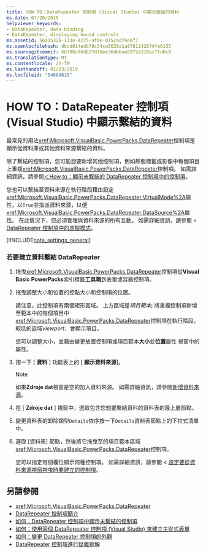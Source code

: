 ```yaml
---
title: HOW TO：DataRepeater 控制項 (Visual Studio) 中顯示繫結的資料
ms.date: 07/20/2015
helpviewer_keywords:
- DataRepeater, data-binding
- DataRepeater, displaying bound controls
ms.assetid: 56a15326-1334-4275-af4e-075cad79e6f7
ms.openlocfilehash: dbcd814edb78c54ce5629a1a8761142674fe6135
ms.sourcegitcommit: 6b308cf6d627d78ee36dbbae8972a310ac7fd6c8
ms.translationtype: MT
ms.contentlocale: zh-TW
ms.lasthandoff: 01/23/2019
ms.locfileid: "54684615"
---
```

# <a name="how-to-display-bound-data-in-a-datarepeater-control-visual-studio"></a>HOW TO：DataRepeater 控制項 (Visual Studio) 中顯示繫結的資料
最常見的用法<xref:Microsoft.VisualBasic.PowerPacks.DataRepeater>控制項是顯示從資料庫或其他資料來源繫結的資料。  
  
 除了繫結的控制項，您可能想要新增其他控制項，例如靜態標籤或影像中每個項目上重複<xref:Microsoft.VisualBasic.PowerPacks.DataRepeater>控制項。 如需詳細資訊，請參閱[＜How to：顯示未繫結的 DataRepeater 控制項中的控制項](../../../visual-basic/developing-apps/windows-forms/how-to-display-unbound-controls-in-a-datarepeater-control-visual-studio.md)。  
  
 您也可以繫結至資料來源在執行階段藉由設定<xref:Microsoft.VisualBasic.PowerPacks.DataRepeater.VirtualMode%2A>屬性，以`True`並指派資料來源，以便<xref:Microsoft.VisualBasic.PowerPacks.DataRepeater.DataSource%2A>屬性。 在此情況下，您必須管理與資料來源的所有互動。 如需詳細資訊，請參閱 < [DataRepeater 控制項中的虛擬模式](../../../visual-basic/developing-apps/windows-forms/virtual-mode-in-the-datarepeater-control-visual-studio.md)。  
  
[!INCLUDE[note_settings_general](~/includes/note-settings-general-md.md)]  
  
### <a name="to-create-a-data-bound-datarepeater"></a>若要建立資料繫結 DataRepeater  
  
1.  拖曳<xref:Microsoft.VisualBasic.PowerPacks.DataRepeater>控制項從**Visual Basic PowerPacks**索引標籤**工具箱**到表單或容器控制項。  
  
2.  拖曳調整大小和位置的控點大小和控制項的位置。  
  
     請注意，此控制項有兩個矩形區域。 上方區域是*項目範本*; 將重複控制項新增至範本中的每個項目中<xref:Microsoft.VisualBasic.PowerPacks.DataRepeater>控制項在執行階段。 較低的區域*viewport*，會顯示項目。  
  
     您可以調整大小，並藉由變更放置控制項或項目範本**大小**並**位置**屬性 視窗中的屬性。  
  
3.  按一下 [ **資料** ] 功能表上的 [ **顯示資料來源**]。  
  
    > [!NOTE]
    >  如果**Zdroje dat**視窗是空的加入資料來源。 如需詳細資訊，請參閱[新增資料來源](/visualstudio/data-tools/add-new-data-sources)。  
  
4.  在 [ **Zdroje dat** ] 視窗中，選取包含您想要繫結資料的資料表的最上層節點。  
  
5.  變更資料表的卸除類型`Details`依序按一下`Details`資料表節點上的下拉式清單中。  
  
6.  選取 [資料表] 節點，然後將它拖曳至的項目範本區域<xref:Microsoft.VisualBasic.PowerPacks.DataRepeater>控制項。  
  
     您可以指定每個欄位顯示何種控制項。 如需詳細資訊，請參閱 <<c0> [ 設定要從資料來源視窗拖曳時要建立的控制項](/visualstudio/data-tools/set-the-control-to-be-created-when-dragging-from-the-data-sources-window)。  
  
## <a name="see-also"></a>另請參閱
- <xref:Microsoft.VisualBasic.PowerPacks.DataRepeater>
- [DataRepeater 控制項簡介](../../../visual-basic/developing-apps/windows-forms/introduction-to-the-datarepeater-control-visual-studio.md)
- [如何：DataRepeater 控制項中顯示未繫結的控制項](../../../visual-basic/developing-apps/windows-forms/how-to-display-unbound-controls-in-a-datarepeater-control-visual-studio.md)
- [如何：使用兩個 DataRepeater 控制項 (Visual Studio) 來建立主從式表單](../../../visual-basic/developing-apps/windows-forms/how-to-create-a-master-detail-form-by-using-two-datarepeater-controls.md)
- [如何：變更 DataRepeater 控制項的外觀](../../../visual-basic/developing-apps/windows-forms/how-to-change-the-appearance-of-a-datarepeater-control-visual-studio.md)
- [ DataRepeater 控制項進行疑難排解](../../../visual-basic/developing-apps/windows-forms/troubleshooting-the-datarepeater-control-visual-studio.md)
